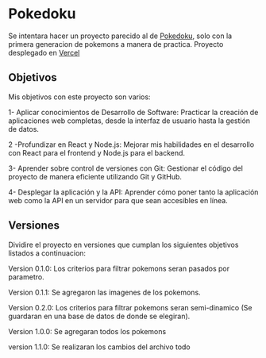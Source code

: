 # Pokedoku

Se intentara hacer un proyecto parecido al de [Pokedoku](https://pokedoku.com/), solo con la primera generacion de
pokemons a manera de practica. Proyecto desplegado en [Vercel](https://frontend-plum-one-33.vercel.app/)

## Objetivos

Mis objetivos con este proyecto son varios:

1- Aplicar conocimientos de Desarrollo de Software: Practicar la creación de aplicaciones web completas, desde la interfaz de usuario hasta la gestión de datos.

2 -Profundizar en React y Node.js: Mejorar mis habilidades en el desarrollo con React para el frontend y Node.js para el backend.

3- Aprender sobre control de versiones con Git: Gestionar el código del proyecto de manera eficiente utilizando Git y GitHub.

4- Desplegar la aplicación y la API: Aprender cómo poner tanto la aplicación web como la API en un servidor para que sean accesibles en línea.

## Versiones

Dividire el proyecto en versiones que cumplan los siguientes objetivos listados a continuacion:

Version 0.1.0: Los criterios para filtrar pokemons seran pasados por parametro.

Version 0.1.1: Se agregaron las imagenes de los pokemons.

Version 0.2.0: Los criterios para filtrar pokemons seran semi-dinamico (Se guardaran en una base de datos de donde se elegiran).

Version 1.0.0: Se agregaran todos los pokemons

version 1.1.0: Se realizaran los cambios del archivo todo